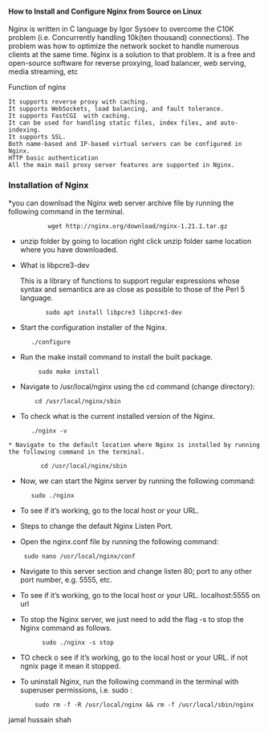 #### How to Install and Configure Nginx from Source on Linux

Nginx is written in C language by Igor Sysoev to overcome the C10K problem (i.e. Concurrently handling 10k(ten thousand) connections). The problem was how to optimize the network socket to handle numerous clients at the same time. Nginx is a solution to that problem. It is a free and open-source software for reverse proxying, load balancer, web serving, media streaming, etc

Function of nginx

    It supports reverse proxy with caching.
    It supports WebSockets, load balancing, and fault tolerance.
    It supports FastCGI  with caching.
    It can be used for handling static files, index files, and auto-indexing.
    It supports SSL.
    Both name-based and IP-based virtual servers can be configured in Nginx.
    HTTP basic authentication
    All the main mail proxy server features are supported in Nginx.
    
    
### Installation of Nginx
    
    
   *you can download the Nginx web server archive file by running the following command in the terminal.

               wget http://nginx.org/download/nginx-1.21.1.tar.gz

   * unzip folder by going to location right click unzip folder same location where you have downloaded.


  * What is libpcre3-dev

    This is a library of functions to support regular expressions whose syntax and semantics are as close as possible to those of the Perl 5 language.


               sudo apt install libpcre3 libpcre3-dev
   
   *   Start the configuration installer of the Nginx.

              ./configure

   * Run the make install command to install the built package.

              sudo make install

   * Navigate to /usr/local/nginx using the cd command (change directory):

             cd /usr/local/nginx/sbin

   * To check what is the current installed version of the Nginx.

            ./nginx -v

    * Navigate to the default location where Nginx is installed by running the following command in the terminal.

             cd /usr/local/nginx/sbin

   *  Now, we can start the Nginx server by running the following command:

             sudo ./nginx

   * To see if it’s working, go to the local host or your URL.
   
   *  Steps to change the default Nginx Listen Port.

   *  Open the nginx.conf file by running the following command:

           sudo nano /usr/local/nginx/conf

   * Navigate to this server section and change listen 80; port to any other port number, e.g. 5555, etc.
   
   *  To see if it’s working, go to the local host or your URL.   localhost:5555 on url
   
   
   * To stop the Nginx server, we just need to add the flag -s  to stop the Nginx command as follows.

               sudo ./nginx -s stop

   * TO check o see if it’s working, go to the local host or your URL. if not ngnix page it mean it stopped.

   * To uninstall Nginx, run the following command in the terminal with superuser permissions, i.e. sudo :

             sudo rm -f -R /usr/local/nginx && rm -f /usr/local/sbin/nginx
    
    
   
   jamal hussain shah 
